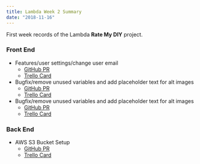 ```yaml
---
title: Lambda Week 2 Summary
date: "2018-11-16"
---
```


First week records of the Lambda **Rate My DIY** project. 

### Front End
* Features/user settings/change user email 
  * [GitHub PR](https://github.com/Lambda-School-Labs/Labs8-RateMyDIY/pull/37)
  * [Trello Card](https://trello.com/c/eHfMUnpt)
* Bugfix/remove unused variables and add placeholder text for alt images
  * [GitHub PR](https://github.com/Lambda-School-Labs/Labs8-RateMyDIY/pull/39)
  * [Trello Card](https://trello.com/c/ll8HB4JQ)
* Bugfix/remove unused variables and add placeholder text for alt images
  * [GitHub PR](https://github.com/Lambda-School-Labs/Labs8-RateMyDIY/pull/46)
  * [Trello Card](https://trello.com/c/MwEJSa3I)
### Back End
* AWS S3 Bucket Setup
  * [GitHub PR](https://github.com/Lambda-School-Labs/Labs8-RateMyDIY/pull/52)
  * [Trello Card](https://trello.com/c/dqghwZo1)